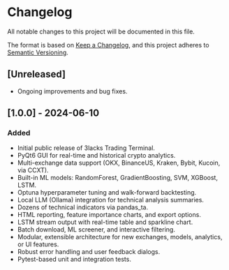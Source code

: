 # Changelog

All notable changes to this project will be documented in this file.

The format is based on [Keep a Changelog](https://keepachangelog.com/en/1.0.0/), and this project adheres to [Semantic Versioning](https://semver.org/spec/v2.0.0.html).

## [Unreleased]
- Ongoing improvements and bug fixes.

## [1.0.0] - 2024-06-10
### Added
- Initial public release of 3lacks Trading Terminal.
- PyQt6 GUI for real-time and historical crypto analytics.
- Multi-exchange data support (OKX, BinanceUS, Kraken, Bybit, Kucoin, via CCXT).
- Built-in ML models: RandomForest, GradientBoosting, SVM, XGBoost, LSTM.
- Optuna hyperparameter tuning and walk-forward backtesting.
- Local LLM (Ollama) integration for technical analysis summaries.
- Dozens of technical indicators via pandas_ta.
- HTML reporting, feature importance charts, and export options.
- LSTM stream output with real-time table and sparkline chart.
- Batch download, ML screener, and interactive filtering.
- Modular, extensible architecture for new exchanges, models, analytics, or UI features.
- Robust error handling and user feedback dialogs.
- Pytest-based unit and integration tests. 